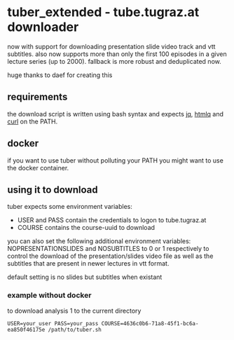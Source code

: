 # tuber_extended - tube.tugraz.at downloader

now with support for downloading presentation slide video track and vtt subtitles. also now supports more than only the first 100 episodes in a given lecture series (up to 2000). fallback is more robust and deduplicated now.

huge thanks to daef for creating this

## requirements

the download script is written using bash syntax
and expects [jq](https://stedolan.github.io/jq/), [htmlq](https://github.com/mgdm/htmlq) and [curl](https://curl.se/) on the PATH.

## docker

if you want to use tuber without polluting your PATH you might want to use the docker container.

## using it to download

tuber expects some environment variables:

* USER and PASS contain the credentials to logon to tube.tugraz.at
* COURSE contains the course-uuid to download

you can also set the following additional environment variables:
NOPRESENTATIONSLIDES and NOSUBTITLES to 0 or 1 respectively to control the download of the presentation/slides video file as well as the subtitles that are present in newer lectures in vtt format.

default setting is no slides but subtitles when existant

### example without docker

to download analysis 1 to the current directory

    USER=your_user PASS=your_pass COURSE=4636c0b6-71a8-45f1-bc6a-ea850f46175e /path/to/tuber.sh

